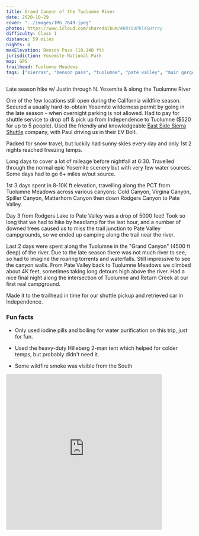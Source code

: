 ```yaml
---
title: Grand Canyon of the Tuolumne River
date: 2020-10-29
cover: "../images/IMG_7649.jpeg"
photos: https://www.icloud.com/sharedalbum/#B0YGdPblXGHtrzy 
difficulty: Class 1
distance: 59 miles
nights: 4
maxElevation: Benson Pass (10,140 ft)
jurisdiction: Yosemite National Park
map: GPS
trailhead: Tuolumne Meadows
tags: ["sierras", "benson pass", "tuolumne", "pate valley", "muir gorge", "yosemite national park", "class 1", "PCT", "california", "hike", "2020", "50-60 miles"]
---
```


Late season hike w/ Justin through N. Yosemite & along the Tuolumne River

One of the few locations still open during the California wildfire season.  Secured a usually hard-to-obtain Yosemite wilderness permit by going in the late season - when overnight parking is not allowed.  Had to pay for shuttle service to drop off & pick up from Independence to Tuolumne ($520 for up to 5 people).  Used the friendly and knowledgeable [East Side Sierra Shuttle](https://www.eastsidesierrashuttle.com/) company, with Paul driving us in their EV Bolt.

Packed for snow travel, but luckily had sunny skies every day and only 1st 2 nights reached freezing temps.

Long days to cover a lot of mileage before nightfall at 6:30.  Travelled through the normal epic Yosemite scenery but with very few water sources.  Some days had to go 6+ miles w/out source. 

1st 3 days spent in 8-10K ft elevation, travelling along the PCT from Tuolumne Meadows across various canyons: Cold Canyon, Virgina Canyon, Spiller Canyon, Matterhorn Canyon then down Rodgers Canyon to Pate Valley.

Day 3 from Rodgers Lake to Pate Valley was a drop of 5000 feet!  Took so long that we had to hike by headlamp for the last hour, and a number of downed trees caused us to miss the trail junction to Pate Valley campgrounds, so we ended up camping along the trail near the river.

Last 2 days were spent along the Tuolumne in the "Grand Canyon" (4500 ft deep) of the river.  Due to the late season there was not much river to see, so had to imagine the roaring torrents and waterfalls.  Still impressive to see the canyon walls.  From Pate Valley back to Tuolumne Meadows we climbed about 4K feet, sometimes taking long detours high above the river.  Had a nice final night along the intersection of Tuolumne and Return Creek at our first real campground.

Made it to the trailhead in time for our shuttle pickup and retrieved car in Independence.

### Fun facts

* Only used iodine pills and boiling for water purification on this trip, just for fun.

* Used the heavy-duty Hilleberg 2-man tent which helped for colder temps, but probably didn't need it.

* Some wildfire smoke was visible from the South

<iframe src='https://www.gaiagps.com/datasummary/track/4d894013b63ae3379c824b546d4ba0b2/?embed=True' style='border:none; overflow-y: hidden; background-color:white; min-width: 320px; max-width:420px; width:100%; height: 420px;' scrolling='no' seamless='seamless'></iframe>